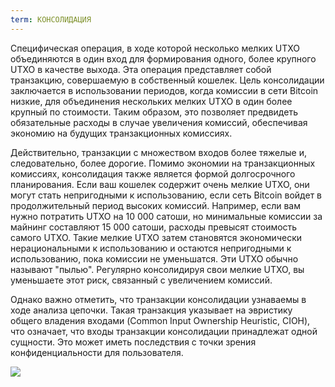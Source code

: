 ```yaml
---
term: КОНСОЛИДАЦИЯ
---
```


Специфическая операция, в ходе которой несколько мелких UTXO объединяются в один вход для формирования одного, более крупного UTXO в качестве выхода. Эта операция представляет собой транзакцию, совершаемую в собственный кошелек. Цель консолидации заключается в использовании периодов, когда комиссии в сети Bitcoin низкие, для объединения нескольких мелких UTXO в один более крупный по стоимости. Таким образом, это позволяет предвидеть обязательные расходы в случае увеличения комиссий, обеспечивая экономию на будущих транзакционных комиссиях.

Действительно, транзакции с множеством входов более тяжелые и, следовательно, более дорогие. Помимо экономии на транзакционных комиссиях, консолидация также является формой долгосрочного планирования. Если ваш кошелек содержит очень мелкие UTXO, они могут стать непригодными к использованию, если сеть Bitcoin войдет в продолжительный период высоких комиссий. Например, если вам нужно потратить UTXO на 10 000 сатоши, но минимальные комиссии за майнинг составляют 15 000 сатоши, расходы превысят стоимость самого UTXO. Такие мелкие UTXO затем становятся экономически нерациональными к использованию и остаются непригодными к использованию, пока комиссии не уменьшатся. Эти UTXO обычно называют "пылью". Регулярно консолидируя свои мелкие UTXO, вы уменьшаете этот риск, связанный с увеличением комиссий.

Однако важно отметить, что транзакции консолидации узнаваемы в ходе анализа цепочки. Такая транзакция указывает на эвристику общего владения входами (Common Input Ownership Heuristic, CIOH), что означает, что входы транзакции консолидации принадлежат одной сущности. Это может иметь последствия с точки зрения конфиденциальности для пользователя.

![](../../dictionnaire/assets/7.png)